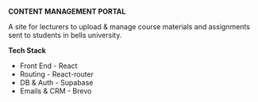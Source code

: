 **CONTENT MANAGEMENT PORTAL**

A site for lecturers to upload & manage course materials and assignments sent to students in bells university.

**Tech Stack**


- Front End - React
- Routing - React-router
- DB & Auth - Supabase
- Emails & CRM - Brevo
